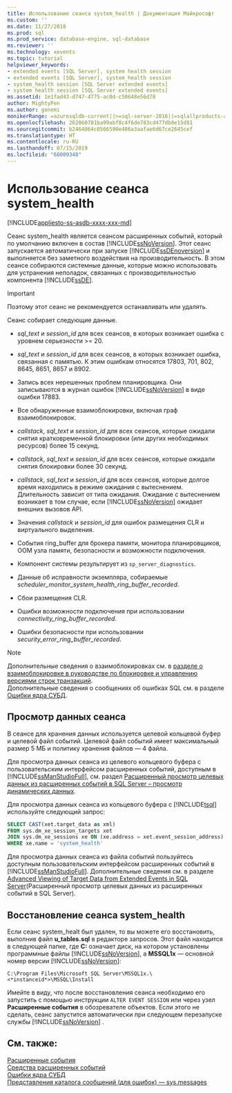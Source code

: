 ```yaml
---
title: Использование сеанса system_health | Документация Майкрософт
ms.custom: ''
ms.date: 11/27/2018
ms.prod: sql
ms.prod_service: database-engine, sql-database
ms.reviewer: ''
ms.technology: xevents
ms.topic: tutorial
helpviewer_keywords:
- extended events [SQL Server], system health session
- extended events [SQL Server], system_health session
- system_health session [SQL Server extended events]
- system health session [SQL Server extended events]
ms.assetid: 1e1fad43-d747-4775-ac0d-c50648e56d78
author: MightyPen
ms.author: genemi
monikerRange: =azuresqldb-current||>=sql-server-2016||=sqlallproducts-allversions||>=sql-server-linux-2017||=azuresqldb-mi-current
ms.openlocfilehash: 262860781ba99abf8c4f6de783cd477db0e15d81
ms.sourcegitcommit: b2464064c0566590e486a3aafae6d67ce2645cef
ms.translationtype: HT
ms.contentlocale: ru-RU
ms.lasthandoff: 07/15/2019
ms.locfileid: "68009348"
---
```

# <a name="use-the-systemhealth-session"></a>Использование сеанса system_health

[!INCLUDE[appliesto-ss-asdb-xxxx-xxx-md](../../includes/appliesto-ss-asdb-xxxx-xxx-md.md)]

Сеанс system_health является сеансом расширенных событий, который по умолчанию включен в состав [!INCLUDE[ssNoVersion](../../includes/ssnoversion-md.md)]. Этот сеанс запускается автоматически при запуске [!INCLUDE[ssDEnoversion](../../includes/ssdenoversion-md.md)] и выполняется без заметного воздействия на производительность. В этом сеансе собираются системные данные, которые можно использовать для устранения неполадок, связанных с производительностью компонента [!INCLUDE[ssDE](../../includes/ssde-md.md)]. 

> [!IMPORTANT]
> Поэтому этот сеанс не рекомендуется останавливать или удалять.  
  
Сеанс собирает следующие данные.  
  
-   *sql_text* и *session_id* для всех сеансов, в которых возникает ошибка с уровнем серьезности >= 20.  
  
-   *sql_text* и *session_id* для всех сеансов, в которых возникает ошибка, связанная с памятью. К этим ошибкам относятся 17803, 701, 802, 8645, 8651, 8657 и 8902.  
  
-   Запись всех нерешенных проблем планировщика. Они записываются в журнал ошибок [!INCLUDE[ssNoVersion](../../includes/ssnoversion-md.md)] в виде ошибки 17883.  
  
-   Все обнаруженные взаимоблокировки, включая граф взаимоблокировок.  
  
-   *callstack*, *sql_text* и *session_id* для всех сеансов, которые ожидали снятия кратковременной блокировки (или других необходимых ресурсов) более 15 секунд.  
  
-   *callstack*, *sql_text* и *session_id* для всех сеансов, которые ожидали снятия блокировки более 30 секунд.  
  
-   *callstack*, *sql_text* и *session_id* для всех сеансов, которые долгое время находились в режиме ожидания с вытеснением. Длительность зависит от типа ожидания. Ожидание с вытеснением возникает в том случае, если [!INCLUDE[ssNoVersion](../../includes/ssnoversion-md.md)] ожидает внешних вызовов API.  
  
-   Значения *callstack* и *session_id* для ошибок размещения CLR и виртуального выделения.  
  
-   События ring_buffer для брокера памяти, монитора планировщиков, OOM узла памяти, безопасности и возможности подключения.  
  
-   Компонент системы результирует из `sp_server_diagnostics`.  
  
-   Данные об исправности экземпляра, собираемые *scheduler_monitor_system_health_ring_buffer_recorded*.  
  
-   Сбои размещения CLR.  
  
-   Ошибки возможности подключения при использовании *connectivity_ring_buffer_recorded*.  
  
-   Ошибки безопасности при использовании *security_error_ring_buffer_recorded*.  

> [!NOTE]
> Дополнительные сведения о взаимоблокировках см. в [разделе о взаимоблокировке в руководстве по блокировке и управлению версиями строк транзакций](../../relational-databases/sql-server-transaction-locking-and-row-versioning-guide.md#deadlocks).   
> Дополнительные сведения о сообщениях об ошибках SQL см. в разделе [Ошибки ядра СУБД](../../relational-databases/errors-events/database-engine-events-and-errors.md).

## <a name="viewing-the-session-data"></a>Просмотр данных сеанса  
В сеансе для хранения данных используется целевой кольцевой буфер и целевой файл событий. Целевой файл событий имеет максимальный размер 5 МБ и политику хранения файлов — 4 файла. 

Для просмотра данных сеанса из целевого кольцевого буфера с пользовательским интерфейсом расширенных событий, доступным в [!INCLUDE[ssManStudioFull](../../includes/ssmanstudiofull-md.md)], см. раздел [Расширенный просмотр целевых данных из расширенных событий в SQL Server – просмотр динамических данных](../../relational-databases/extended-events/advanced-viewing-of-target-data-from-extended-events-in-sql-server.md#b3-watch-live-data).

Для просмотра данных сеанса из кольцевого буфера с [!INCLUDE[tsql](../../includes/tsql-md.md)] используйте следующий запрос:  
  
```sql  
SELECT CAST(xet.target_data as xml) 
FROM sys.dm_xe_session_targets xet  
JOIN sys.dm_xe_sessions xe ON (xe.address = xet.event_session_address)  
WHERE xe.name = 'system_health'  
```  
  
Для просмотра данных сеанса из файла событий пользуйтесь доступным пользовательским интерфейсом расширенных событий в [!INCLUDE[ssManStudioFull](../../includes/ssmanstudiofull-md.md)]. Дополнительные сведения см. в разделе [Advanced Viewing of Target Data from Extended Events in SQL Server](../../relational-databases/extended-events/advanced-viewing-of-target-data-from-extended-events-in-sql-server.md)(Расширенный просмотр целевых данных из расширенных событий в SQL Server).
  
## <a name="restoring-the-systemhealth-session"></a>Восстановление сеанса system_health  
Если сеанс system_healt был удален, то вы можете его восстановить, выполнив файл **u_tables.sql** в редакторе запросов. Этот файл находится в следующей папке, где **C:** означает диск, на котором установлены программные файлы [!INCLUDE[ssNoVersion](../../includes/ssnoversion-md.md)], а **MSSQL1x** — основной номер версии [!INCLUDE[ssNoVersion](../../includes/ssnoversion-md.md)]:  
  
 `C:\Program Files\Microsoft SQL Server\MSSQL1x.\<*instanceid*>\MSSQL\Install`  
  
Имейте в виду, что после восстановления сеанса необходимо его запустить с помощью инструкции `ALTER EVENT SESSION` или через узел **Расширенные события** в обозревателе объектов. Если этого не сделать, сеанс запустится автоматически при следующем перезапуске службы [!INCLUDE[ssNoVersion](../../includes/ssnoversion-md.md)] .  
  
## <a name="see-also"></a>См. также:  
 [Расширенные события](../../relational-databases/extended-events/extended-events.md)    
 [Средства расширенных событий](../../relational-databases/extended-events/extended-events-tools.md)    
 [Ошибки ядра СУБД](../../relational-databases/errors-events/database-engine-events-and-errors.md)    
 [Представления каталога сообщений (для ошибок) — sys.messages](../../relational-databases/system-catalog-views/messages-for-errors-catalog-views-sys-messages.md) 
